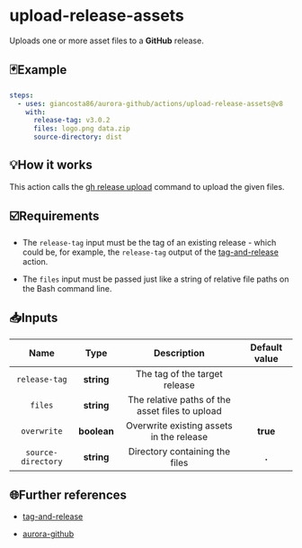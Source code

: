 # upload-release-assets

Uploads one or more asset files to a **GitHub** release.

## 🃏Example

```yaml
steps:
  - uses: giancosta86/aurora-github/actions/upload-release-assets@v8
    with:
      release-tag: v3.0.2
      files: logo.png data.zip
      source-directory: dist
```

## 💡How it works

This action calls the [gh release upload](https://cli.github.com/manual/gh_release_upload) command to upload the given files.

## ☑️Requirements

- The `release-tag` input must be the tag of an existing release - which could be, for example, the `release-tag` output of the [tag-and-release](../tag-and-release/README.md) action.

- The `files` input must be passed just like a string of relative file paths on the Bash command line.

## 📥Inputs

|        Name        |    Type     |                   Description                   | Default value |
| :----------------: | :---------: | :---------------------------------------------: | :-----------: |
|   `release-tag`    | **string**  |          The tag of the target release          |               |
|      `files`       | **string**  | The relative paths of the asset files to upload |               |
|    `overwrite`     | **boolean** |    Overwrite existing assets in the release     |   **true**    |
| `source-directory` | **string**  |         Directory containing the files          |     **.**     |

## 🌐Further references

- [tag-and-release](../tag-and-release/README.md)

- [aurora-github](../../README.md)
